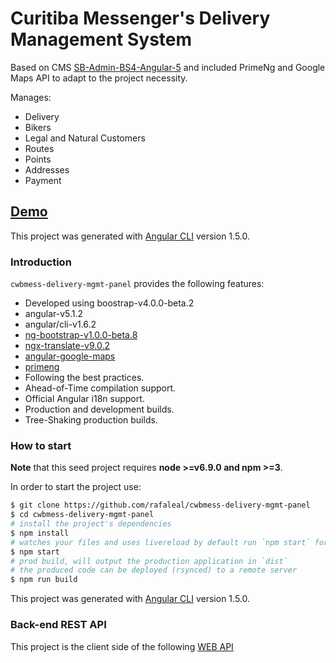 # Curitiba Messenger's Delivery Management System
Based on CMS [SB-Admin-BS4-Angular-5](https://github.com/start-angular/SB-Admin-BS4-Angular-6) and included PrimeNg and Google Maps API to adapt to the project necessity.

Manages:
- Delivery
- Bikers
- Legal and Natural Customers
- Routes
- Points
- Addresses
- Payment

## [Demo](http://rawgit.com/start-angular/SB-Admin-BS4-Angular-5/master/dist/)

This project was generated with [Angular CLI](https://github.com/angular/angular-cli) version 1.5.0.

### Introduction

`cwbmess-delivery-mgmt-panel` provides the following features:
- Developed using boostrap-v4.0.0-beta.2
- angular-v5.1.2
- angular/cli-v1.6.2
- [ng-bootstrap-v1.0.0-beta.8](https://github.com/ng-bootstrap/)
- [ngx-translate-v9.0.2](https://github.com/ngx-translate)
- [angular-google-maps](https://github.com/SebastianM/angular-google-maps)
- [primeng](https://github.com/primefaces/primeng)
- Following the best practices.
- Ahead-of-Time compilation support.
- Official Angular i18n support.
- Production and development builds.
- Tree-Shaking production builds.

### How to start
**Note** that this seed project requires  **node >=v6.9.0 and npm >=3**.

In order to start the project use:
```bash
$ git clone https://github.com/rafaleal/cwbmess-delivery-mgmt-panel
$ cd cwbmess-delivery-mgmt-panel
# install the project's dependencies
$ npm install
# watches your files and uses livereload by default run `npm start` for a dev server. Navigate to `http://localhost:4200/`. The app will automatically reload if you change any of the source files.
$ npm start
# prod build, will output the production application in `dist`
# the produced code can be deployed (rsynced) to a remote server
$ npm run build
```

This project was generated with [Angular CLI](https://github.com/angular/angular-cli) version 1.5.0.

### Back-end REST API
This project is the client side of the following [WEB API](https://github.com/rafaleal/spring-delivery-mgmt)
